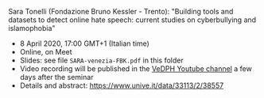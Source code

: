 Sara Tonelli (Fondazione Bruno Kessler - Trento): "Building tools and datasets to detect online hate speech: current studies on cyberbullying and islamophobia"

- 8 April 2020, 17:00 GMT+1 (Italian time)
- Online, on Meet
- Slides: see file `SARA-venezia-FBK.pdf` in this folder
- Video recording will be published in the [VeDPH Youtube channel](https://www.youtube.com/channel/UCpVTd9npww6UwFQti5yu4NQ) a few days after the seminar
- Details and abstract: <https://www.unive.it/data/33113/2/38557>
